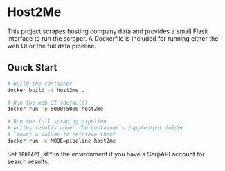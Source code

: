 # Host2Me

This project scrapes hosting company data and provides a small Flask
interface to run the scraper. A Dockerfile is included for running either
the web UI or the full data pipeline.

## Quick Start

```bash
# Build the container
docker build -t host2me .

# Run the web UI (default)
docker run -p 5000:5000 host2me

# Run the full scraping pipeline
# writes results under the container's /app/output folder
# (mount a volume to retrieve them)
docker run -e MODE=pipeline host2me
```

Set `SERPAPI_KEY` in the environment if you have a SerpAPI account for
search results.

